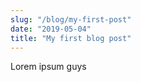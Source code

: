 ```yaml
---
slug: "/blog/my-first-post"
date: "2019-05-04"
title: "My first blog post"
---
```


Lorem ipsum guys
